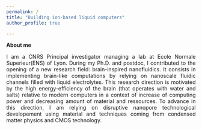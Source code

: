 ```yaml
---
permalink: /
title: "Building ion-based liquid computers"
author_profile: true

---
```

**About me** 
<div style="text-align: justify;">

I am a CNRS Principal investigator managing a lab at Ecole Normale Superieur(ENS) of Lyon. During my Ph.D. and postdoc, I contributed to the opening of a new research field: brain-inspired nanofluidics. It consists in implementing brain-like computations by relying on nanoscale fluidic channels filled with liquid electrolytes. This research direction is motivated by the high energy-efficiency of the brain (that operates with water and salts) relative to modern computers in a context of increase of computing power and decreasing amount of material and ressources. To advance in this direction, I am relying on disruptive nanopore technological developement using material and techniques coming from condensed matter physics and CMOS technology. 
</div>

